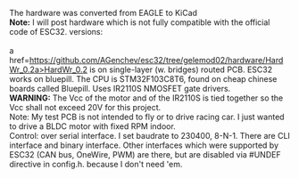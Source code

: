 The hardware was converted from EAGLE to KiCad<br/>
<b>Note:</b> I will post hardware which is not fully compatible with the official code of ESC32.
versions:<br/><br/>
a href=https://github.com/AGenchev/esc32/tree/gelemod02/hardware/HardWr_0.2a>HardWr_0.2</a> is on single-layer (w. bridges) routed PCB. ESC32 works on bluepill.
The CPU is STM32F103C8T6, found on cheap chinese boards called Bluepill.
Uses IR2110S NMOSFET gate drivers.
<br /><b>WARNING:</b> The Vcc of the motor and of the IR2110S is tied together so the Vcc shall not exceed 20V for this project.
<br />Note: My test PCB is not intended to fly or to drive racing car. I just wanted to drive a BLDC motor with fixed RPM indoor. 
<br />Control: over serial interface. I set baudrate to 230400, 8-N-1. There are CLI interface and binary interface. Other interfaces which were supported by ESC32 (CAN bus, OneWire, PWM) are there, but are disabled via #UNDEF directive in config.h. because I don't need 'em.
